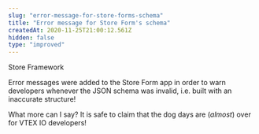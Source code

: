 ```yaml
---
slug: "error-message-for-store-forms-schema"
title: "Error message for Store Form's schema"
createdAt: 2020-11-25T21:00:12.561Z
hidden: false
type: "improved"
---
```


<span class="badge" id="store-framework">Store Framework</span>

Error messages were added to the Store Form app in order to warn developers whenever the JSON schema was invalid, i.e. built with an inaccurate structure! 

What more can I say? It is safe to claim that the dog days are (*almost*) over for VTEX IO developers!